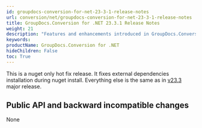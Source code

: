 ```yaml
---
id: groupdocs-conversion-for-net-23-3-1-release-notes
url: conversion/net/groupdocs-conversion-for-net-23-3-1-release-notes
title: GroupDocs.Conversion for .NET 23.3.1 Release Notes
weight: 21
description: "Features and enhancements introduced in GroupDocs.Conversion for .NET 23.3.1"
keywords: 
productName: GroupDocs.Conversion for .NET
hideChildren: False
toc: True
---
```


This is a nuget only hot fix release. It fixes external dependencies installation during nuget install. Everything else is the same as in [v23.3](conversion/net/groupdocs-conversion-for-net-23-3-release-notes) major release.


## Public API and backward incompatible changes

None